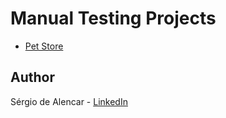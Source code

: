 # Manual Testing Projects

- [Pet Store](https://github.com/sergiodealencar/manual-test-project/tree/main/PetStore)


## Author
Sérgio de Alencar - [LinkedIn](https://www.linkedin.com/in/sergiodealencar)

